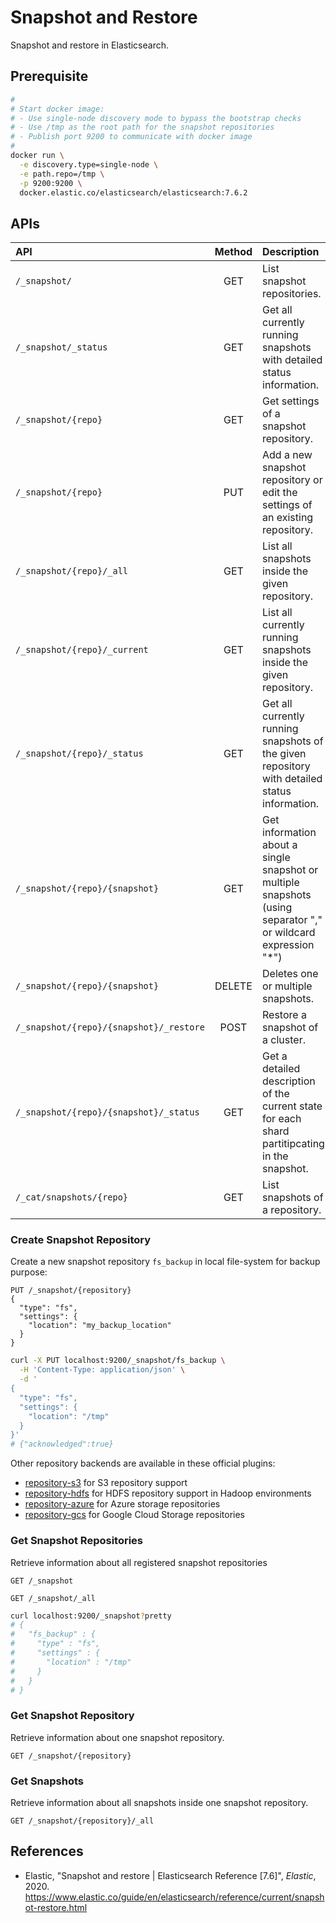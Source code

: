 # Snapshot and Restore

Snapshot and restore in Elasticsearch.

## Prerequisite

```sh
#
# Start docker image:
# - Use single-node discovery mode to bypass the bootstrap checks
# - Use /tmp as the root path for the snapshot repositories
# - Publish port 9200 to communicate with docker image
#
docker run \
  -e discovery.type=single-node \
  -e path.repo=/tmp \
  -p 9200:9200 \
  docker.elastic.co/elasticsearch/elasticsearch:7.6.2
```

## APIs

API | Method | Description
:--- | :---: | :---
`/_snapshot/` | GET | List snapshot repositories.
`/_snapshot/_status` | GET | Get all currently running snapshots with detailed status information.
`/_snapshot/{repo}` | GET | Get settings of a snapshot repository.
`/_snapshot/{repo}` | PUT | Add a new snapshot repository or edit the settings of an existing repository.
`/_snapshot/{repo}/_all` | GET | List all snapshots inside the given repository.
`/_snapshot/{repo}/_current` | GET | List all currently running snapshots inside the given repository.
`/_snapshot/{repo}/_status` | GET | Get all currently running snapshots of the given repository with detailed status information.
`/_snapshot/{repo}/{snapshot}` | GET | Get information about a single snapshot or multiple snapshots (using separator "," or wildcard expression "\*")
`/_snapshot/{repo}/{snapshot}` | DELETE | Deletes one or multiple snapshots.
`/_snapshot/{repo}/{snapshot}/_restore` | POST | Restore a snapshot of a cluster.
`/_snapshot/{repo}/{snapshot}/_status` | GET | Get a detailed description of the current state for each shard partitipcating in the snapshot.
`/_cat/snapshots/{repo}` | GET | List snapshots of a repository.

### Create Snapshot Repository

Create a new snapshot repository `fs_backup` in local file-system for backup
purpose:

```
PUT /_snapshot/{repository}
{
  "type": "fs",
  "settings": {
    "location": "my_backup_location"
  }
}
```

```sh
curl -X PUT localhost:9200/_snapshot/fs_backup \
  -H 'Content-Type: application/json' \
  -d '
{
  "type": "fs",
  "settings": {
    "location": "/tmp"
  }
}'
# {"acknowledged":true}
```

Other repository backends are available in these official plugins:

- [repository-s3](https://www.elastic.co/guide/en/elasticsearch/plugins/7.7/repository-s3.html)
  for S3 repository support
- [repository-hdfs](https://www.elastic.co/guide/en/elasticsearch/plugins/7.7/repository-hdfs.html)
  for HDFS repository support in Hadoop environments
- [repository-azure](https://www.elastic.co/guide/en/elasticsearch/plugins/7.7/repository-azure.html)
  for Azure storage repositories
- [repository-gcs](https://www.elastic.co/guide/en/elasticsearch/plugins/7.7/repository-gcs.html)
  for Google Cloud Storage repositories

### Get Snapshot Repositories

Retrieve information about all registered snapshot repositories

```
GET /_snapshot
```
```
GET /_snapshot/_all
```
```sh
curl localhost:9200/_snapshot?pretty
# {
#   "fs_backup" : {
#     "type" : "fs",
#     "settings" : {
#       "location" : "/tmp"
#     }
#   }
# }
```

### Get Snapshot Repository

Retrieve information about one snapshot repository.

```
GET /_snapshot/{repository}
```

### Get Snapshots

Retrieve information about all snapshots inside one snapshot repository.

```
GET /_snapshot/{repository}/_all
```

## References

- Elastic, "Snapshot and restore | Elasticsearch Reference \[7.6\]", _Elastic_, 2020.
  <https://www.elastic.co/guide/en/elasticsearch/reference/current/snapshot-restore.html>
